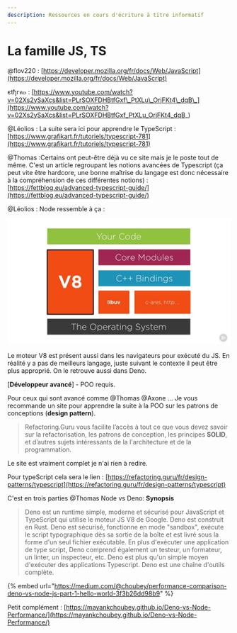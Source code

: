 ```yaml
---
description: Ressources en cours d'écriture à titre informatif
---
```


# La famille JS, TS

@flov220 : [https://developer.mozilla.org/fr/docs/Web/JavaScript](https://developer.mozilla.org/fr/docs/Web/JavaScript)

єtђгค๓ : [https://www.youtube.com/watch?v=02Xs2ySaXcs&list=PLrSOXFDHBtfGxf\_PtXLu\_OrjFKt4\_dqB\_](https://www.youtube.com/watch?v=02Xs2ySaXcs&list=PLrSOXFDHBtfGxf_PtXLu_OrjFKt4_dqB_)

@Léolios : La suite sera ici pour apprendre le TypeScript : [https://www.grafikart.fr/tutoriels/typescript-781](https://www.grafikart.fr/tutoriels/typescript-781)

@Thomas :Certains ont peut-être déjà vu ce site mais je le poste tout de même. C'est un article regroupant les notions avancées de Typescript \(ça peut vite être hardcore, une bonne maîtrise du langage est donc nécessaire à la compréhension de ces différentes notions\) : [https://fettblog.eu/advanced-typescript-guide/](https://fettblog.eu/advanced-typescript-guide/)

@Léolios :  Node ressemble à ça :

![](../../.gitbook/assets/maxresdefault.jpg)

 Le moteur V8 est présent aussi dans les navigateurs pour exécuté du JS. En réalité y a pas de meilleurs langage, juste suivant le contexte il peut être plus approprié. On le retrouve aussi dans Deno.



\[**Développeur avancé**\] - POO requis. 

Pour ceux qui sont avancé comme @Thomas @Axone ... Je vous recommande un site pour apprendre la suite à la POO sur les patrons de conceptions \(**design pattern**\).

> Refactoring.Guru vous facilite l’accès à tout ce que vous devez savoir sur la refactorisation, les patrons de conception, les principes **SOLID**, et d’autres sujets intéressants de la l'architecture et de la programmation.

 Le site est vraiment complet je n'ai rien à redire. 

Pour typeScript cela sera le lien : [https://refactoring.guru/fr/design-patterns/typescript](https://refactoring.guru/fr/design-patterns/typescript)



C'est en trois parties @Thomas Node vs Deno: **Synopsis**

> Deno est un runtime simple, moderne et sécurisé pour JavaScript et TypeScript qui utilise le moteur JS V8 de Google. Deno est construit en Rust. Deno est sécurisé, fonctionne en mode "sandbox", exécute le script typographique dès sa sortie de la boîte et est livré sous la forme d'un seul fichier exécutable. En plus d'exécuter une application de type script, Deno comprend également un testeur, un formateur, un linter, un inspecteur, etc. Deno est plus qu'un simple moyen d'exécuter des applications Typescript. Deno est une chaîne d'outils complète.

{% embed url="https://medium.com/@choubey/performance-comparison-deno-vs-node-js-part-1-hello-world-3f3b26dd98b9" %}

Petit complément : [https://mayankchoubey.github.io/Deno-vs-Node-Performance/](https://mayankchoubey.github.io/Deno-vs-Node-Performance/)



